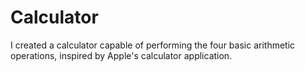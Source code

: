 # Calculator
I created a calculator capable of performing the four basic arithmetic operations, inspired by Apple's calculator application.
